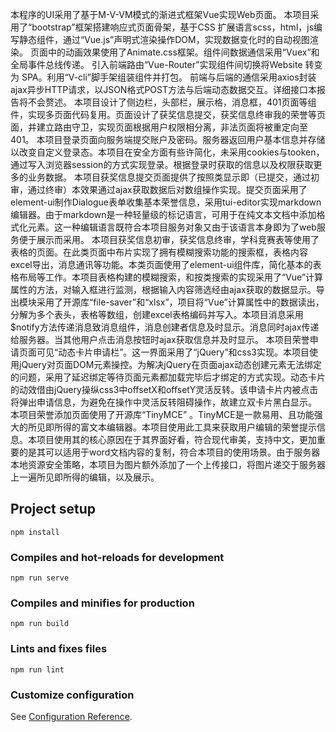 本程序的UI采用了基于M-V-VM模式的渐进式框架Vue实现Web页面。
本项目采用了“bootstrap”框架搭建响应式页面骨架，基于CSS 扩展语言scss，html，js编写静态组件，通过“Vue.js”声明式渲染操作DOM，实现数据变化时的自动视图渲染。
页面中的动画效果使用了Animate.css框架。组件间数据通信采用“Vuex”和全局事件总线传递。
引入前端路由“Vue-Router”实现组件间切换将Website 转变为 SPA。利用“V-cli”脚手架组装组件并打包。
前端与后端的通信采用axios封装ajax异步HTTP请求，以JSON格式POST方法与后端动态数据交互。详细接口本报告将不会赘述。
本项目设计了侧边栏，头部栏，展示格，消息框，401页面等组件，实现多页面代码复用。页面设计了获奖信息提交，获奖信息终审我的荣誉等页面，并建立路由守卫，实现页面根据用户权限相分离，非法页面将被重定向至401。
本项目登录页面向服务端提交账户及密码。服务器返回用户基本信息并存储以改变自定义登录态。本项目在安全方面有些许简化，未采用cookies与tooken，通过写入浏览器session的方式实现登录。根据登录时获取的信息以及权限获取更多的业务数据。
本项目获奖信息提交页面提供了按照类显示即（已提交，通过初审，通过终审）本效果通过ajax获取数据后对数组操作实现。提交页面采用了element-ui制作Dialogue表单收集基本荣誉信息，采用tui-editor实现markdown编辑器。由于markdown是一种轻量级的标记语言，可用于在纯文本文档中添加格式化元素。这一种编辑语言既符合本项目服务对象又由于该语言本身即为了web服务便于展示而采用。
本项目获奖信息初审，获奖信息终审，学科竞赛表等使用了表格的页面。在此类页面中布片实现了拥有模糊搜索功能的搜索框，表格内容excel导出，消息通讯等功能。本类页面使用了element-ui组件库，简化基本的表格布局等工作。本项目表格构建的模糊搜索，和按类搜索的实现采用了“Vue”计算属性的方法，对输入框进行监测，根据输入内容筛选经由ajax获取的数据显示。导出模块采用了开源库“file-saver”和“xlsx”，项目将“Vue”计算属性中的数据读出，分解为多个表头，表格等数组，创建excel表格编码并写入。本项目消息采用$notify方法传递消息致消息组件，消息创建者信息及时显示。消息同时ajax传递给服务器。当其他用户点击消息按钮时ajax获取信息并及时显示。
本项目荣誉申请页面可见“动态卡片申请栏”。这一界面采用了“jQuery”和css3实现。本项目使用jQuery对页面DOM元素操控。为解决jQuery在页面ajax动态创建元素无法绑定的问题，采用了延迟绑定等待页面元素都加载完毕后才绑定的方式实现。动态卡片的动效借由jQuery操纵css3中offsetX和offsetY灵活反转。该申请卡片内被点击将弹出申请信息，为避免在操作中灵活反转阻碍操作，故建立双卡片黑白显示。
本项目荣誉添加页面使用了开源库“TinyMCE” 。TinyMCE是一款易用、且功能强大的所见即所得的富文本编辑器。本项目使用此工具来获取用户编辑的荣誉提示信息。本项目使用其的核心原因在于其界面好看，符合现代审美，支持中文，更加重要的是其可以适用于word文档内容的复制，符合本项目的使用场景。由于服务器本地资源安全策略，本项目为图片额外添加了一个上传接口，将图片递交于服务器上一遍所见即所得的编辑，以及展示。


## Project setup
```
npm install
```

### Compiles and hot-reloads for development
```
npm run serve
```

### Compiles and minifies for production
```
npm run build
```

### Lints and fixes files
```
npm run lint
```

### Customize configuration
See [Configuration Reference](https://cli.vuejs.org/config/).
